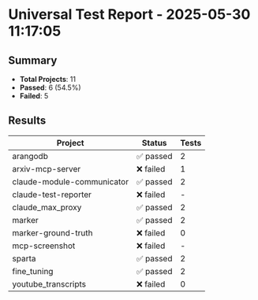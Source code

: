 # Universal Test Report - 2025-05-30 11:17:05

## Summary

- **Total Projects**: 11
- **Passed**: 6 (54.5%)
- **Failed**: 5

## Results

| Project | Status | Tests |
|---------|--------|-------|
| arangodb | ✅ passed | 2 |
| arxiv-mcp-server | ❌ failed | 1 |
| claude-module-communicator | ✅ passed | 2 |
| claude-test-reporter | ❌ failed | - |
| claude_max_proxy | ✅ passed | 2 |
| marker | ✅ passed | 2 |
| marker-ground-truth | ❌ failed | 0 |
| mcp-screenshot | ❌ failed | - |
| sparta | ✅ passed | 2 |
| fine_tuning | ✅ passed | 2 |
| youtube_transcripts | ❌ failed | 0 |
